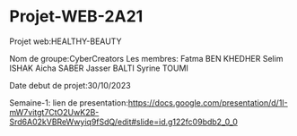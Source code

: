 # Projet-WEB-2A21

Projet web:HEALTHY-BEAUTY

Nom de groupe:CyberCreators
   Les membres: Fatma BEN KHEDHER
                Selim ISHAK
                Aicha SABER
                Jasser BALTI
                Syrine TOUMI

Date debut de projet:30/10/2023

Semaine-1:
lien de presentation:https://docs.google.com/presentation/d/1I-mW7vitgt7CtO2UwK2B-Srd6A02kVBReWwyiq9fSdQ/edit#slide=id.g122fc09bdb2_0_0
